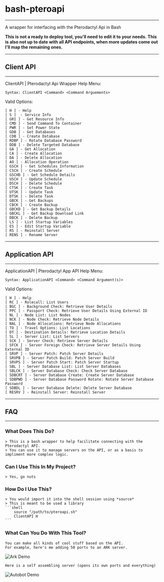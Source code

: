 # bash-pteroapi

---

A wrapper for interfacing with the Pterodactyl Api in Bash

**This is not a ready to deploy tool, you'll need to edit it to your needs.**
**This is also not up to date with all API endpoints, when more updates come out I'll map the remaining ones.**

---
## Client API
---

ClientAPI | Pterodactyl Api Wrapper Help Menu:

    Syntax: ClientAPI <Command> <Command Arguements>

Valid Options:

    [ H ] - Help
    [ S ]  - Service Info
    [ GRI ] - Get Resource Info
    [ CMD ] - Send Command To Container
    [ PWR ] - Set Power State
    [ GDB ] - Get Databases
    [ CDB ] - Create Database
    [ RDBP ] - Rotate Database Password
    [ DDB ] - Delete Targeted Database
    [ GA ] - Get Allocation
    [ CA ] - Create Allocation
    [ DA ] - Delete Allocation
    [ AO ] - Allocation Operation  
    [ GSCH ] - Get Schedules Information
    [ CSCH ] - Create Schedule
    [ GSCHD ] - Get Schedule Details
    [ USCH ] - Update Schedule
    [ DSCH ] - Delete Schedule
    [ CTSK ] - Create Task
    [ UTSK ] - Update Task
    [ DTSK ] - Delete Task
    [ GBCK ] - Get Backups
    [ CBCK ] - Create Backup
    [ GBCKD ] - Get Backup Details
    [ GBCKL ] - Get Backup Download Link
    [ DBCK ] - Delete Backup
    [ LS ] - List Startup Variables
    [ ES ] - Edit Startup Variable
    [ RS ] - Reinstall Server
    [ RENS ] - Rename Server

---
## Application API
---

ApplicationAPI | Pterodactyl App API Help Menu:

    Syntax: ApplicationAPI <Command> <Command Argument(s)>

Valid Options:

    [ H ] - Help
    [ RC ] - Rolecall: List Users
    [ BGC ] - Background Check: Retrieve User Details
    [ PPC ] - Passport Check: Retrieve User Details Using External ID
    [ NL ] - Node List: List Nodes
    [ NCK ] - Node Check: Retrieve Node Details
    [ NAL ] - Node Allocations: Retrieve Node Allocations
    [ TO ] - Travel Options: List Locations
    [ DT ] - Destination Details: Retrieve Location Details
    [ SL ] - Server List: List Servers
    [ SCK ] - Server Check: Retrieve Server Details
    [ SFCK ] - Server Foreign Check: Retrieve Server Details Using External ID
    [ SRVP ] - Server Patch: Patch Server Details
    [ SRVPB ] - Server Patch Build: Patch Server Build
    [ SRVPS ] - Server Patch Start: Patch Server Startup
    [ SBL ] - Server Database List: List Server Databases
    [ SBLCK ] - Server Database Check: Check Server Database
    [ SDBCRT ] - Server Database Create: Create Server Database
    [ SDBPWD ] - Server Database Password Rotate: Rotate Server Database Password
    [ SDBDL ] - Server Database Delete: Delete Server Database
    [ RESRV ] - Reinstall Server: Reinstall Server


---
## FAQ
---

### What Does This Do?
    > This is a bash wrapper to help facilitate connecting with the Pterodactyl API.
    > You can use it to manage servers on the API, or as a basis to impliment more complex logic.

### Can I Use This In My Project?
    > Yes, go nuts

### How Do I Use This?

    > You would import it into the shell session using *source*
    > This is meant to be used a library
    ```shell
        source "/path/to/pteroapi.sh"
        ClientAPI H
    ```

### What Can You Do With This Tool?
    You can make all kinds of cool stuff based on the API.
    For example, here's me adding 50 ports to an ARK server.
![Ark Demo](../main/README/demo_wrapper.gif)

    Here is a self assembling server (opens its own ports and everything)
![Autobot Demo](../main/README/autobot.gif)
